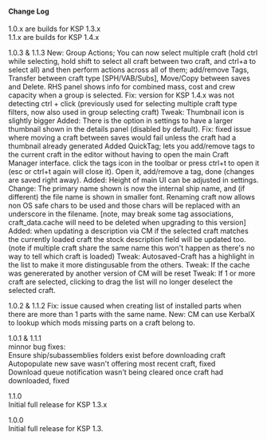#### Change Log
1.0.x are builds for KSP 1.3.x  
1.1.x are builds for KSP 1.4.x  

1.0.3 & 1.1.3
New: Group Actions; You can now select multiple craft (hold ctrl while selecting, hold shift to select all craft between two craft, and ctrl+a to select all) and then perform actions across all of them; add/remove Tags, Transfer between craft type [SPH/VAB/Subs], Move/Copy between saves and Delete.  RHS panel shows info for combined mass, cost and crew capacity when a group is selected.
Fix: version for KSP 1.4.x was not detecting ctrl + click (previously used for selecting multiple craft type filters, now also used in group selecting craft)
Tweak: Thumbnail icon is slightly bigger
Added: There is the option in settings to have a larger thumbnail shown in the details panel (disabled by default).
Fix: fixed issue where moving a craft between saves would fail unless the craft had a thumbnail already generated
Added QuickTag; lets you add/remove tags to the current craft in the editor without having to open the main Craft Manager interface. click the tags icon in the toolbar or press ctrl+t to open it (esc or ctrl+t again will close it). Open it, add/remove a tag, done (changes are saved right away).
Added: Height of main UI can be adjusted in settings.
Change: The primary name shown is now the internal ship name, and (if different) the file name is shown in smaller font.  Renaming craft now allows non OS safe chars to be used and those chars will be replaced with an underscore in the filename. [note, may break some tag associations, craft_data.cache will need to be deleted when upgrading to this version]
Added: when updating a description via CM if the selected craft matches the currently loaded craft the stock description field will be updated too. (note if multiple craft share the same name this won't happen as there's no way to tell which craft is loaded)
Tweak: Autosaved-Craft has a highlight in the list to make it more distingusable from the others.
Tweak: If the cache was genererated by another version of CM will be reset
Tweak: If 1 or more craft are selected, clicking to drag the list will no longer deselect the selected craft.


1.0.2 & 1.1.2
Fix: issue caused when creating list of installed parts when there are more than 1 parts with the same name.
New: CM can use KerbalX to lookup which mods missing parts on a craft belong to.

1.0.1 & 1.1.1  
minnor bug fixes:  
Ensure ship/subassemblies folders exist before downloading craft  
Autopopulate new save wasn't offering most recent craft, fixed  
Download queue notification wasn't being cleared once craft had downloaded, fixed  


1.1.0  
Initial full release for KSP 1.3.x

1.0.0  
Initial full release for KSP 1.3.
